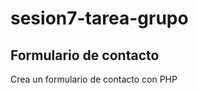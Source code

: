 # sesion7-tarea-grupo
<h2>Formulario de contacto</h2>
<p>Crea un formulario de contacto con PHP</p>
